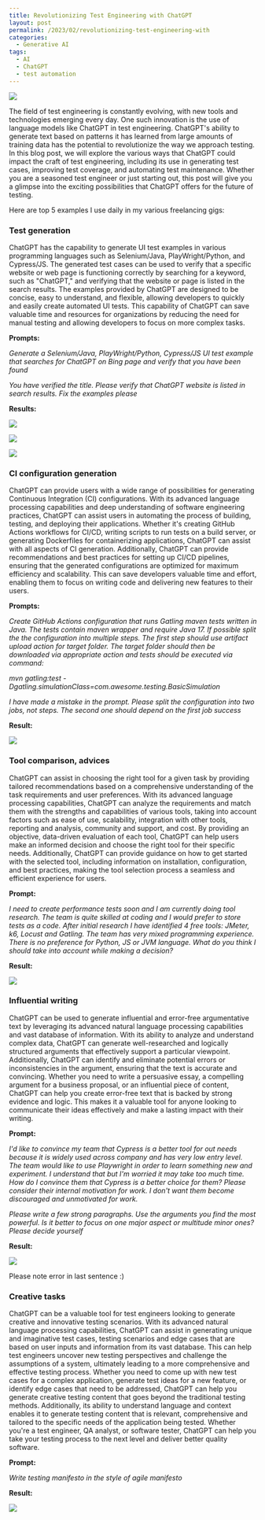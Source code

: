 ```yaml
---
title: Revolutionizing Test Engineering with ChatGPT
layout: post
permalink: /2023/02/revolutionizing-test-engineering-with
categories:
  - Generative AI
tags:
  - AI
  - ChatGPT
  - test automation 
---
```


![](/images/blog/b9093e86-a249-44ed-88bb-b9a578fd5ac0_nEcoIDXz_400x400.jpg.webp)

The field of test engineering is constantly evolving, with new tools and technologies emerging every day. One such
innovation is the use of language models like ChatGPT in test engineering. ChatGPT's ability to generate text based on
patterns it has learned from large amounts of training data has the potential to revolutionize the way we approach
testing. In this blog post, we will explore the various ways that ChatGPT could impact the craft of test engineering,
including its use in generating test cases, improving test coverage, and automating test maintenance. Whether you are a
seasoned test engineer or just starting out, this post will give you a glimpse into the exciting possibilities that
ChatGPT offers for the future of testing.

Here are top 5 examples I use daily in my various freelancing gigs:

### Test generation

ChatGPT has the capability to generate UI test examples in various programming languages such as Selenium/Java,
PlayWright/Python, and Cypress/JS. The generated test cases can be used to verify that a specific website or web page is
functioning correctly by searching for a keyword, such as "ChatGPT," and verifying that the website or page is listed in
the search results. The examples provided by ChatGPT are designed to be concise, easy to understand, and flexible,
allowing developers to quickly and easily create automated UI tests. This capability of ChatGPT can save valuable time
and resources for organizations by reducing the need for manual testing and allowing developers to focus on more complex
tasks.

**Prompts:**

_Generate a Selenium/Java, PlayWright/Python, Cypress/JS UI test example that searches for ChatGPT on Bing page and
verify that you have been found_

_You have verified the title. Please verify that ChatGPT website is listed in search results. Fix the examples please_

**Results:**

![](/images/blog/Screenshot%202023-02-07%20at%2015.01.50.png)

![](/images/blog/Screenshot%202023-02-07%20at%2015.02.09.png)

![](/images/blog/Screenshot%202023-02-07%20at%2015.02.16.png)

### CI configuration generation

ChatGPT can provide users with a wide range of possibilities for generating Continuous Integration (CI) configurations.
With its advanced language processing capabilities and deep understanding of software engineering practices, ChatGPT can
assist users in automating the process of building, testing, and deploying their applications. Whether it's creating
GitHub Actions workflows for CI/CD, writing scripts to run tests on a build server, or generating Dockerfiles for
containerizing applications, ChatGPT can assist with all aspects of CI generation. Additionally, ChatGPT can provide
recommendations and best practices for setting up CI/CD pipelines, ensuring that the generated configurations are
optimized for maximum efficiency and scalability. This can save developers valuable time and effort, enabling them to
focus on writing code and delivering new features to their users.

**Prompts:**

_Create GitHub Actions configuration that runs Gatling maven tests written in Java. The tests contain maven wrapper and
require Java 17. If possible split the the configuration into multiple steps. The first step should use artifact upload
action for target folder. The target folder should then be downloaded via appropriate action and tests should be
executed via command:_

_mvn gatling:test -Dgatling.simulationClass=com.awesome.testing.BasicSimulation_

_I have made a mistake in the prompt. Please split the configuration into two jobs, not steps. The second one should
depend on the first job success_

**Result:**

![](/images/blog/Screenshot%202023-02-07%20at%2015.14.58.png)

### Tool comparison, advices

ChatGPT can assist in choosing the right tool for a given task by providing tailored recommendations based on a
comprehensive understanding of the task requirements and user preferences. With its advanced language processing
capabilities, ChatGPT can analyze the requirements and match them with the strengths and capabilities of various tools,
taking into account factors such as ease of use, scalability, integration with other tools, reporting and analysis,
community and support, and cost. By providing an objective, data-driven evaluation of each tool, ChatGPT can help users
make an informed decision and choose the right tool for their specific needs. Additionally, ChatGPT can provide guidance
on how to get started with the selected tool, including information on installation, configuration, and best practices,
making the tool selection process a seamless and efficient experience for users.

**Prompt:**

_I need to create performance tests soon and I am currently doing tool research. The team is quite skilled at coding and
I would prefer to store tests as a code. After initial research I have identified 4 free tools: JMeter, k6, Locust and
Gatling. The team has very mixed programming experience. There is no preference for Python, JS or JVM language. What do
you think I should take into account while making a decision?_

**Result:**

![](/images/blog/Screenshot%202023-02-07%20at%2015.23.16.png)

### Influential writing

ChatGPT can be used to generate influential and error-free argumentative text by leveraging its advanced natural
language processing capabilities and vast database of information. With its ability to analyze and understand complex
data, ChatGPT can generate well-researched and logically structured arguments that effectively support a particular
viewpoint. Additionally, ChatGPT can identify and eliminate potential errors or inconsistencies in the argument,
ensuring that the text is accurate and convincing. Whether you need to write a persuasive essay, a compelling argument
for a business proposal, or an influential piece of content, ChatGPT can help you create error-free text that is backed
by strong evidence and logic. This makes it a valuable tool for anyone looking to communicate their ideas effectively
and make a lasting impact with their writing.

**Prompt:**

_I'd like to convince my team that Cypress is a better tool for out needs because it is widely used across company and
has very low entry level. The team would like to use Playwright in order to learn something new and experiment. I
understand that but I'm worried it may take too much time. How do I convince them that Cypress is a better choice for
them? Please consider their internal motivation for work. I don't want them become discouraged and unmotivated for
work._

_Please write a few strong paragraphs. Use the arguments you find the most powerful. Is it better to focus on one major
aspect or multitude minor ones? Please decide yourself_

**Result:**

![](/images/blog/Screenshot%202023-02-07%20at%2015.32.55.png)

Please note error in last sentence :)

### Creative tasks

ChatGPT can be a valuable tool for test engineers looking to generate creative and innovative testing scenarios. With
its advanced natural language processing capabilities, ChatGPT can assist in generating unique and imaginative test
cases, testing scenarios and edge cases that are based on user inputs and information from its vast database. This can
help test engineers uncover new testing perspectives and challenge the assumptions of a system, ultimately leading to a
more comprehensive and effective testing process. Whether you need to come up with new test cases for a complex
application, generate test ideas for a new feature, or identify edge cases that need to be addressed, ChatGPT can help
you generate creative testing content that goes beyond the traditional testing methods. Additionally, its ability to
understand language and context enables it to generate testing content that is relevant, comprehensive and tailored to
the specific needs of the application being tested. Whether you're a test engineer, QA analyst, or software tester,
ChatGPT can help you take your testing process to the next level and deliver better quality software.

**Prompt:**

_Write testing manifesto in the style of agile manifesto_

**Result:**

![](/images/blog/Screenshot%202023-02-07%20at%2015.38.11.png)
